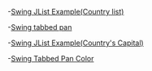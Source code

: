 -[Swing JList Example(Country list)](https://github.com/grishmabhandare/java-programs-/blob/main/5_Swing%20program/JListexample.png)

-[Swing tabbed pan](https://github.com/grishmabhandare/java-programs-/blob/main/5_Swing%20program/swinhgtabbedpan_1.png)

-[Swing JList Example(Country's Capital)](https://github.com/grishmabhandare/java-programs-/blob/main/5_Swing%20program/add%20countries1.png)

-[Swing Tabbed Pan Color](https://github.com/grishmabhandare/java-programs-/blob/main/5_Swing%20program/SwingTabbedPanColor_1.png)
